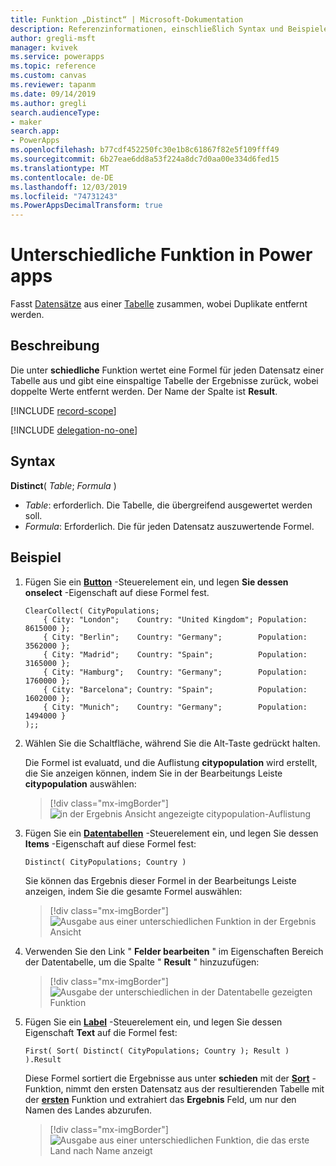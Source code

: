 ```yaml
---
title: Funktion „Distinct“ | Microsoft-Dokumentation
description: Referenzinformationen, einschließlich Syntax und Beispielen, für die unterschiedliche Funktion in Power apps
author: gregli-msft
manager: kvivek
ms.service: powerapps
ms.topic: reference
ms.custom: canvas
ms.reviewer: tapanm
ms.date: 09/14/2019
ms.author: gregli
search.audienceType:
- maker
search.app:
- PowerApps
ms.openlocfilehash: b77cdf452250fc30e1b8c61867f82e5f109fff49
ms.sourcegitcommit: 6b27eae6dd8a53f224a8dc7d0aa00e334d6fed15
ms.translationtype: MT
ms.contentlocale: de-DE
ms.lasthandoff: 12/03/2019
ms.locfileid: "74731243"
ms.PowerAppsDecimalTransform: true
---
```

# <a name="distinct-function-in-power-apps"></a>Unterschiedliche Funktion in Power apps
Fasst [Datensätze](../working-with-tables.md#records) aus einer [Tabelle](../working-with-tables.md) zusammen, wobei Duplikate entfernt werden.

## <a name="description"></a>Beschreibung
Die unter **schiedliche** Funktion wertet eine Formel für jeden Datensatz einer Tabelle aus und gibt eine einspaltige Tabelle der Ergebnisse zurück, wobei doppelte Werte entfernt werden.  Der Name der Spalte ist **Result**.  

[!INCLUDE [record-scope](../../../includes/record-scope.md)]

[!INCLUDE [delegation-no-one](../../../includes/delegation-no-one.md)]

## <a name="syntax"></a>Syntax
**Distinct**( *Table*; *Formula* )

* *Table*: erforderlich.  Die Tabelle, die übergreifend ausgewertet werden soll.
* *Formula*: Erforderlich.  Die für jeden Datensatz auszuwertende Formel.

## <a name="example"></a>Beispiel

1. Fügen Sie ein [**Button**](../controls/control-button.md) -Steuerelement ein, und legen **Sie dessen onselect** -Eigenschaft auf diese Formel fest.

    ```powerapps-comma
    ClearCollect( CityPopulations;
        { City: "London";    Country: "United Kingdom"; Population: 8615000 };
        { City: "Berlin";    Country: "Germany";        Population: 3562000 };
        { City: "Madrid";    Country: "Spain";          Population: 3165000 };
        { City: "Hamburg";   Country: "Germany";        Population: 1760000 };
        { City: "Barcelona"; Country: "Spain";          Population: 1602000 };
        { City: "Munich";    Country: "Germany";        Population: 1494000 }
    );;
    ```

1. Wählen Sie die Schaltfläche, während Sie die Alt-Taste gedrückt halten.

    Die Formel ist evaluatd, und die Auflistung **citypopulation** wird erstellt, die Sie anzeigen können, indem Sie in der Bearbeitungs Leiste **citypopulation** auswählen:

    > [!div class="mx-imgBorder"]
    > ![in der Ergebnis Ansicht angezeigte citypopulation-Auflistung](media/function-distinct/citypopulations-create.png)

1. Fügen Sie ein [**Datentabellen**](../controls/control-data-table.md) -Steuerelement ein, und legen Sie dessen **Items** -Eigenschaft auf diese Formel fest:

    ```powerapps-comma
    Distinct( CityPopulations; Country )
    ```

    Sie können das Ergebnis dieser Formel in der Bearbeitungs Leiste anzeigen, indem Sie die gesamte Formel auswählen:

    > [!div class="mx-imgBorder"]
    > ![Ausgabe aus einer unterschiedlichen Funktion in der Ergebnis Ansicht](media/function-distinct/citypopulations-distinct.png)

1. Verwenden Sie den Link " **Felder bearbeiten** " im Eigenschaften Bereich der Datentabelle, um die Spalte " **Result** " hinzuzufügen:

    > [!div class="mx-imgBorder"]
    > ![Ausgabe der unterschiedlichen in der Datentabelle gezeigten Funktion](media/function-distinct/citypopulations-datatable.png)

1. Fügen Sie ein [**Label**](../controls/control-text-box.md) -Steuerelement ein, und legen Sie dessen Eigenschaft **Text** auf die Formel fest:

    ```powerapps-comma
    First( Sort( Distinct( CityPopulations; Country ); Result ) ).Result
    ```

    Diese Formel sortiert die Ergebnisse aus unter **schieden** mit der [**Sort**](function-sort.md) -Funktion, nimmt den ersten Datensatz aus der resultierenden Tabelle mit der [**ersten**](function-first-last.md) Funktion und extrahiert das **Ergebnis** Feld, um nur den Namen des Landes abzurufen.

    > [!div class="mx-imgBorder"]
    > ![Ausgabe aus einer unterschiedlichen Funktion, die das erste Land nach Name anzeigt](media/function-distinct/citypopulations-first.png)

     
